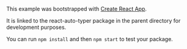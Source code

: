 This example was bootstrapped with [Create React App](https://github.com/facebook/create-react-app).

It is linked to the react-auto-typer package in the parent directory for development purposes.

You can run `npm install` and then `npm start` to test your package.
